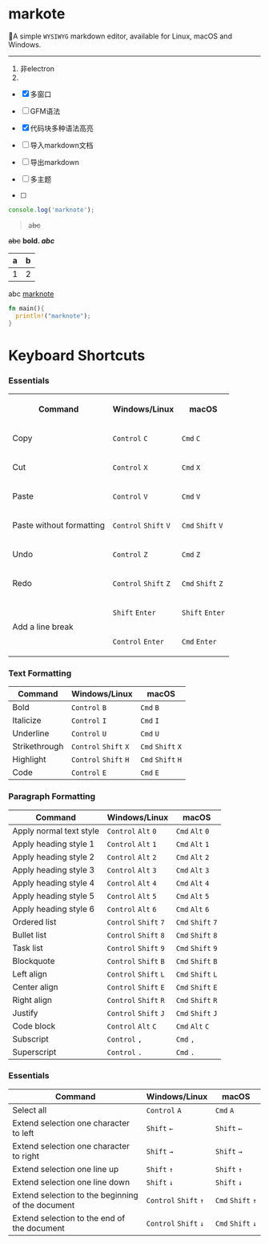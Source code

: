 # markote

🎉A simple `WYSIWYG` markdown editor, available for Linux, macOS and Windows.

---
1. 非electron
2. 

- [x] 多窗口

- [ ] GFM语法

- [x] 代码块多种语法高亮

- [ ] 导入markdown文档

- [ ] 导出markdown

- [ ] 多主题
- [ ] 

```javascript
console.log('marknote');
```

> a~~bc~~

~~abc~~ **bold. *abc***

| a | b |
| --- | --- |
| 1 | 2 |

abc [marknote](https://github.com/cedar12/marknote)

```rust
fn main(){
  println!("marknote");
}
```

# **Keyboard Shortcuts**

### **Essentials**

<table class="marknote-table">
<tbody><tr><th colspan="1" rowspan="1" colwidth="100"><p><strong>Command</strong></p></th><th colspan="1" rowspan="1" colwidth="100"><p><strong>Windows/Linux</strong></p></th><th colspan="1" rowspan="1" colwidth="100"><p><strong>macOS</strong></p></th></tr><tr><td colspan="1" rowspan="1" colwidth="100"><p>Copy</p></td><td colspan="1" rowspan="1" colwidth="100"><p><code>Control</code>&nbsp;<code>C</code></p></td><td colspan="1" rowspan="1" colwidth="100"><p><code>Cmd</code>&nbsp;<code>C</code></p></td></tr><tr><td colspan="1" rowspan="1" colwidth="100"><p>Cut</p></td><td colspan="1" rowspan="1" colwidth="100"><p><code>Control</code>&nbsp;<code>X</code></p></td><td colspan="1" rowspan="1" colwidth="100"><p><code>Cmd</code>&nbsp;<code>X</code></p></td></tr><tr><td colspan="1" rowspan="1" colwidth="100"><p>Paste</p></td><td colspan="1" rowspan="1" colwidth="100"><p><code>Control</code>&nbsp;<code>V</code></p></td><td colspan="1" rowspan="1" colwidth="100"><p><code>Cmd</code>&nbsp;<code>V</code></p></td></tr><tr><td colspan="1" rowspan="1" colwidth="100"><p>Paste without formatting</p></td><td colspan="1" rowspan="1" colwidth="100"><p><code>Control</code>&nbsp;<code>Shift</code>&nbsp;<code>V</code></p></td><td colspan="1" rowspan="1" colwidth="100"><p><code>Cmd</code>&nbsp;<code>Shift</code>&nbsp;<code>V</code></p></td></tr><tr><td colspan="1" rowspan="1" colwidth="100"><p>Undo</p></td><td colspan="1" rowspan="1" colwidth="100"><p><code>Control</code>&nbsp;<code>Z</code></p></td><td colspan="1" rowspan="1" colwidth="100"><p><code>Cmd</code>&nbsp;<code>Z</code></p></td></tr><tr><td colspan="1" rowspan="1" colwidth="100"><p>Redo</p></td><td colspan="1" rowspan="1" colwidth="100"><p><code>Control</code>&nbsp;<code>Shift</code>&nbsp;<code>Z</code></p></td><td colspan="1" rowspan="1" colwidth="100"><p><code>Cmd</code>&nbsp;<code>Shift</code>&nbsp;<code>Z</code></p></td></tr><tr><td colspan="1" rowspan="2" colwidth="100"><p>Add a line break</p></td><td colspan="1" rowspan="1" colwidth="100"><p><code>Shift</code>&nbsp;<code>Enter</code></p></td><td colspan="1" rowspan="1" colwidth="100"><p><code>Shift</code>&nbsp;<code>Enter</code></p></td></tr><tr><td colspan="1" rowspan="1" colwidth="100"><p><code>Control</code> <code>Enter</code></p></td><td colspan="1" rowspan="1" colwidth="100"><p><code>Cmd</code> <code>Enter</code></p></td></tr></tbody>
</table>

### **Text Formatting**

| **Command** | **Windows/Linux** | **macOS** |
| --- | --- | --- |
| Bold | `Control` `B` | `Cmd` `B` |
| Italicize | `Control` `I` | `Cmd` `I` |
| Underline | `Control` `U` | `Cmd` `U` |
| Strikethrough | `Control` `Shift` `X` | `Cmd` `Shift` `X` |
| Highlight | `Control` `Shift` `H` | `Cmd` `Shift` `H` |
| Code | `Control` `E` | `Cmd` `E` |

### **Paragraph Formatting**

| **Command** | **Windows/Linux** | **macOS** |
| --- | --- | --- |
| Apply normal text style | `Control` `Alt` `0` | `Cmd` `Alt` `0` |
| Apply heading style 1 | `Control` `Alt` `1` | `Cmd` `Alt` `1` |
| Apply heading style 2 | `Control` `Alt` `2` | `Cmd` `Alt` `2` |
| Apply heading style 3 | `Control` `Alt` `3` | `Cmd` `Alt` `3` |
| Apply heading style 4 | `Control` `Alt` `4` | `Cmd` `Alt` `4` |
| Apply heading style 5 | `Control` `Alt` `5` | `Cmd` `Alt` `5` |
| Apply heading style 6 | `Control` `Alt` `6` | `Cmd` `Alt` `6` |
| Ordered list | `Control` `Shift` `7` | `Cmd` `Shift` `7` |
| Bullet list | `Control` `Shift` `8` | `Cmd` `Shift` `8` |
| Task list | `Control` `Shift` `9` | `Cmd` `Shift` `9` |
| Blockquote | `Control` `Shift` `B` | `Cmd` `Shift` `B` |
| Left align | `Control` `Shift` `L` | `Cmd` `Shift` `L` |
| Center align | `Control` `Shift` `E` | `Cmd` `Shift` `E` |
| Right align | `Control` `Shift` `R` | `Cmd` `Shift` `R` |
| Justify | `Control` `Shift` `J` | `Cmd` `Shift` `J` |
| Code block | `Control` `Alt` `C` | `Cmd` `Alt` `C` |
| Subscript | `Control` `,` | `Cmd` `,` |
| Superscript | `Control` `.` | `Cmd` `.` |

### **Essentials**

| **Command** | **Windows/Linux** | **macOS** |
| --- | --- | --- |
| Select all | `Control` `A` | `Cmd` `A` |
| Extend selection one character to left | `Shift` `←` | `Shift` `←` |
| Extend selection one character to right | `Shift` `→` | `Shift` `→` |
| Extend selection one line up | `Shift` `↑` | `Shift` `↑` |
| Extend selection one line down | `Shift` `↓` | `Shift` `↓` |
| Extend selection to the beginning of the document | `Control` `Shift` `↑` | `Cmd` `Shift` `↑` |
| Extend selection to the end of the document | `Control` `Shift` `↓` | `Cmd` `Shift` `↓` |
